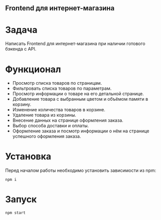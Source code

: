 ## Frontend для интернет-магазина

# Задача

Написать Frontend для интернет-магазина при наличии готового бэкенда с API.

# Функционал

* Просмотр списка товаров по страницам.
* Фильтровать списка товаров по параметрам.
* Просмотр информации о товаре на его детальной странице.
* Добавление товара с выбранным цветом и объёмом памяти в корзину.
* Изменение количества товаров в корзине. 
* Удаление товара из корзины.
* Внесение данных на странице оформления заказа.
* Выбор способа доставки и оплаты.
* Оформление заказа и посмотр информации о нём на странице успешного
  оформления заказа. 
  
# Установка

Перед началом работы необходимо установить зависимости из npm:

``` npm i ```

# Запуск

``` npm start ```




